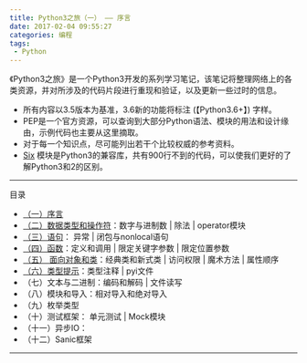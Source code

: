 ```yaml
---
title: Python3之旅（一） —— 序言
date: 2017-02-04 09:55:27
categories: 编程
tags:
 - Python
---
```



《Python3之旅》是一个Python3开发的系列学习笔记，该笔记将整理网络上的各类资源，并对所涉及的代码片段进行重现和验证，以及更新一些过时的信息。

- 所有内容以3.5版本为基准，3.6新的功能将标注 (【Python3.6+】) 字样。
- PEP是一个官方资源，可以查询到大部分Python语法、模块的用法和设计缘由，示例代码也主要从这里摘取。
- 对于每一个知识点，尽可能列出若干个比较权威的参考资料。
- [Six](https://github.com/benjaminp/six) 模块是Python3的兼容库，共有900行不到的代码，可以使我们更好的了解Python3和2的区别。

<!-- more -->

---

目录

- [（一）序言](/2017/02/04/the-tour-of-python3-1-catalog/)
- [（二）数据类型和操作符](/2017/02/25/the-tour-of-python3-2-data-type-operator/)：数字与进制数 | 除法 | operator模块
- [（三）语句](/2017/03/18/the-tour-of-python3-3-statement/)： 异常 | 闭包与nonlocal语句
- [（四）函数](/2017/04/08/the-tour-of-oython3-4-function/)：定义和调用 | 限定关键字参数 | 限定位置参数
- [（五） 面向对象和类](/2017/04/29/the-tour-of-python3-5-class/)：经典类和新式类 | 访问权限 | 魔术方法 | 属性顺序
- [（六）类型提示](/2017/05/20/the-tour-of-python3-6-type-hint/)：类型注释 | pyi文件
- （七）文本与二进制：编码和解码 | 文件读写
- （八）模块和导入：相对导入和绝对导入
- （九）枚举类型
- （十）测试框架： 单元测试 | Mock模块
- （十一）异步IO：
- （十二）Sanic框架

---

